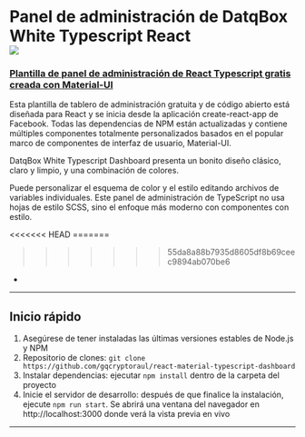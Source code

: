 
<h1 alinear="centro">
    <b>Panel de administración de DatqBox White Typescript React</b>
    <br>
    <a href="https://twitter.com/soyraulgonzalez">
        <img src="https://img.shields.io/twitter/url/http/shields.io.svg?style=social" />
    </a>
</h1>
<div alinear="centro">





<a href="https://github.com/gqcryptoraul/react-material-typescript-dashboard/"><h3>Plantilla de panel de administración de React Typescript gratis creada con Material-UI</h3></a>
<p>
    Esta plantilla de tablero de administración gratuita y de código abierto está diseñada para React y se inicia desde la aplicación create-react-app de Facebook. Todas las dependencias de NPM están actualizadas y contiene múltiples componentes totalmente personalizados basados ​​en el popular marco de componentes de interfaz de usuario, Material-UI.
</p>
<p>
DatqBox White Typescript Dashboard presenta un bonito diseño clásico, claro y limpio, y una combinación de colores.
</p>
<p>
Puede personalizar el esquema de color y el estilo editando archivos de variables individuales. Este panel de administración de TypeScript no usa hojas de estilo SCSS, sino el enfoque más moderno con componentes con estilo.
</p>
<<<<<<< HEAD
=======

>>>>>>> 55da8a88b7935d8605df8b69ceec9894ab070be6

-
---

<h2>
    Inicio rápido
</h2>
<ol>
    <li>Asegúrese de tener instaladas las últimas versiones estables de Node.js y NPM</li>
    <li>Repositorio de clones: <code>git clone https://github.com/gqcryptoraul/react-material-typescript-dashboard</code></li>
    <li>Instalar dependencias: ejecutar <code>npm install</code> dentro de la carpeta del proyecto</li>
    <li>Inicie el servidor de desarrollo: después de que finalice la instalación, ejecute <code>npm run start</code>. Se abrirá una ventana del navegador en http://localhost:3000 donde verá la vista previa en vivo</li>
</ol>


---
